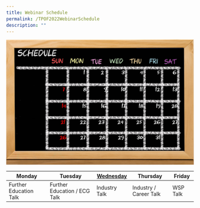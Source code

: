```yaml
---
title: Webinar Schedule
permalink: /TPOF2022WebinarSchedule
description: ""
---
```

![](/images/125019861_m.png) 

| Monday | Tuesday | [Wednesday](/tpof22wednesdaywebinar) | Thursday | Friday | 
| ----- | ------ | ------ | ------| ------|
|Further Education Talk| Further Education / ECG Talk | Industry Talk | Industry / Career Talk | WSP Talk |